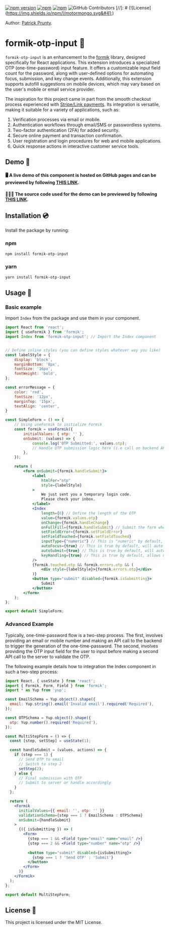 [![npm version](https://badge.fury.io/js/formik-otp-input.svg)](https://badge.fury.io/js/react-otp-input) 
[![npm](https://img.shields.io/npm/dm/formik-otp-input.svg?logo=npm)](https://www.npmjs.com/package/react-otp-input) 
[![npm](https://img.shields.io/bundlephobia/minzip/formik-otp-input)](https://www.npmjs.com/package/react-otp-input)
![GitHub Contributors](https://img.shields.io/github/contributors/pprunty/formik-otp-input.svg)
[//]: # (![License]&#40;https://img.shields.io/npm/l/motormongo.svg&#41;)

Author: [Patrick Prunty](https://pprunty.github.io/pprunty/).

# formik-otp-input 🪪

`formik-otp-input` is an enhancement to the [formik](https://github.com/jaredpalmer/formik) library, 
designed specifically for React applications. This extension introduces a specialized OTP (one-time-password) input
feature. It offers a customizable input field count for the password, along with user-defined options for automating 
focus, submission, and key change events. Additionally, this extension supports autofill suggestions on mobile devices,
which may vary based on the user's mobile or email service provider.

The inspiration for this project came in part from the smooth checkout process experienced with [Stripe/Link payments](https://stripe.com/docs/payments/link).
Its integration is versatile, making it suitable for a variety of applications, such as:

1. Verification processes via email or mobile.
2. Authentication workflows through email/SMS or passwordless systems.
3. Two-factor authentication (2FA) for added security.
4. Secure online payment and transaction confirmation.
5. User registration and login procedures for web and mobile applications.
6. Quick response actions in interactive customer service tools.

## Demo 🚨

#### 🖥️️ A live demo of this component is hosted on GitHub pages and can be previewed by following [THIS LINK](https://pprunty.github.io/formik-otp-input/).

#### 🧑🏼‍💻 The source code used for the demo can be previewed by following [THIS LINK](https://github.com/pprunty/formik-otp-input/blob/main/demo/src/App.tsx).

## Installation 💿

Install the package by running:

### npm

```sh
npm install formik-otp-input
```

### yarn

```sh
yarn install formik-otp-input
```

## Usage 🔨

### Basic example 
Import `Index`  from the package and use them in your component.

```jsx
import React from 'react';
import { useFormik } from 'formik';
import Index from 'formik-otp-input'; // Import the Index component


// Define inline styles (you can define styles whatever way you like)
const labelStyle = {
    display: 'block',
    marginBottom: '8px',
    fontSize: '16px',
    fontWeight: 'bold',
};

const errorMessage = {
    color: 'red',
    fontSize: '12px',
    marginTop: '15px',
    textAlign: 'center',
}

const SimpleForm = () => {
    // Using useFormik to initialize Formik
    const formik = useFormik({
        initialValues: { otp: '' },
        onSubmit: (values) => {
            console.log('OTP Submitted:', values.otp);
            // Handle OTP submission logic here (i.e call on backend API to validate OTP)
        },
    });

    return (
        <form onSubmit={formik.handleSubmit}>
            <label 
                htmlFor="otp" 
                style={labelStyle}
            >
                We just sent you a temporary login code. 
                Please check your inbox.
            </label>
            <Index
                length={6} // Define the length of the OTP
                value={formik.values.otp}
                onChange={formik.handleChange}
                onFullFill={formik.handleSubmit} // Submit the form when OTP is fully entered
                setFieldError={formik.setFieldError}
                setFieldTouched={formik.setFieldTouched}
                inputType={"numeric"} // This is "numeric" by default, other options are "alphabetic" and "alphanumeric"
                autoFocus={true} // This is true by default, will auto focus the first field in the Index
                autoSubmit={true} // This is true by default, will auto submit when all six otp values are filled
                keyHandling={true} // This is true by default, allows users to use backspace and arrow keyboard keys
            />
            {formik.touched.otp && formik.errors.otp && (
                <div style={labelStyle}>{formik.errors.otp}</div>
            )}
            <button type="submit" disabled={formik.isSubmitting}>
                Submit
            </button>
        </form>
    );
};

export default SimpleForm;
```

### Advanced Example
Typically, one-time-password flow is a two-step process. The first, involves providing an email or mobile number and 
making an API call to the backend to trigger the generation of the one-time-password. The second, involves providing the
OTP input field for the user to input before making a second API call to the server to validate the OTP. 

The following example details how to integration the Index component in such a two-step process:

```jsx
import React, { useState } from 'react';
import { Formik, Form, Field } from 'formik';
import * as Yup from 'yup';

const EmailSchema = Yup.object().shape({
  email: Yup.string().email('Invalid email').required('Required'),
});

const OTPSchema = Yup.object().shape({
  otp: Yup.number().required('Required'),
});

const MultiStepForm = () => {
  const [step, setStep] = useState(1);

  const handleSubmit = (values, actions) => {
    if (step === 1) {
      // Send OTP to email
      // Switch to step 2
      setStep(2);
    } else {
      // Final submission with OTP
      // Submit to server or handle accordingly
    }
  };

  return (
    <Formik
      initialValues={{ email: '', otp: '' }}
      validationSchema={step === 1 ? EmailSchema : OTPSchema}
      onSubmit={handleSubmit}
    >
      {({ isSubmitting }) => (
        <Form>
          {step === 1 && <Field type="email" name="email" />}
          {step === 2 && <Field type="number" name="otp" />}
          
          <button type="submit" disabled={isSubmitting}>
            {step === 1 ? 'Send OTP' : 'Submit'}
          </button>
        </Form>
      )}
    </Formik>
  );
};

export default MultiStepForm;

```

## License 🎫

This project is licensed under the MIT License.
